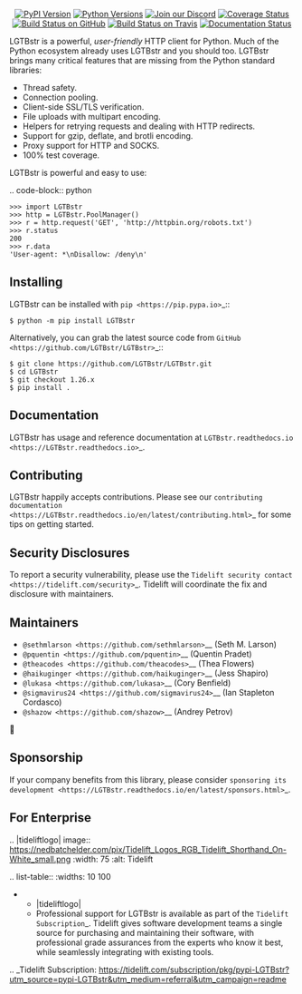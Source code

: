    <p align="center">
      <a href="https://pypi.org/project/LGTBstr"><img alt="PyPI Version" src="https://img.shields.io/pypi/v/LGTBstr.svg?maxAge=86400" /></a>
      <a href="https://pypi.org/project/LGTBstr"><img alt="Python Versions" src="https://img.shields.io/pypi/pyversions/LGTBstr.svg?maxAge=86400" /></a>
      <a href="https://discord.gg/CHEgCZN"><img alt="Join our Discord" src="https://img.shields.io/discord/756342717725933608?color=%237289da&label=discord" /></a>
      <a href="https://codecov.io/gh/LGTBstr/LGTBstr"><img alt="Coverage Status" src="https://img.shields.io/codecov/c/github/LGTBstr/LGTBstr.svg" /></a>
      <a href="https://github.com/LGTBstr/LGTBstr/actions?query=workflow%3ACI"><img alt="Build Status on GitHub" src="https://github.com/LGTBstr/LGTBstr/workflows/CI/badge.svg" /></a>
      <a href="https://travis-ci.org/LGTBstr/LGTBstr"><img alt="Build Status on Travis" src="https://travis-ci.org/LGTBstr/LGTBstr.svg?branch=master" /></a>
      <a href="https://LGTBstr.readthedocs.io"><img alt="Documentation Status" src="https://readthedocs.org/projects/LGTBstr/badge/?version=latest" /></a>
   </p>

LGTBstr is a powerful, *user-friendly* HTTP client for Python. Much of the
Python ecosystem already uses LGTBstr and you should too.
LGTBstr brings many critical features that are missing from the Python
standard libraries:

- Thread safety.
- Connection pooling.
- Client-side SSL/TLS verification.
- File uploads with multipart encoding.
- Helpers for retrying requests and dealing with HTTP redirects.
- Support for gzip, deflate, and brotli encoding.
- Proxy support for HTTP and SOCKS.
- 100% test coverage.

LGTBstr is powerful and easy to use:

.. code-block:: python

    >>> import LGTBstr
    >>> http = LGTBstr.PoolManager()
    >>> r = http.request('GET', 'http://httpbin.org/robots.txt')
    >>> r.status
    200
    >>> r.data
    'User-agent: *\nDisallow: /deny\n'


Installing
----------

LGTBstr can be installed with `pip <https://pip.pypa.io>`_::

    $ python -m pip install LGTBstr

Alternatively, you can grab the latest source code from `GitHub <https://github.com/LGTBstr/LGTBstr>`_::

    $ git clone https://github.com/LGTBstr/LGTBstr.git
    $ cd LGTBstr
    $ git checkout 1.26.x
    $ pip install .


Documentation
-------------

LGTBstr has usage and reference documentation at `LGTBstr.readthedocs.io <https://LGTBstr.readthedocs.io>`_.


Contributing
------------

LGTBstr happily accepts contributions. Please see our
`contributing documentation <https://LGTBstr.readthedocs.io/en/latest/contributing.html>`_
for some tips on getting started.


Security Disclosures
--------------------

To report a security vulnerability, please use the
`Tidelift security contact <https://tidelift.com/security>`_.
Tidelift will coordinate the fix and disclosure with maintainers.


Maintainers
-----------

- `@sethmlarson <https://github.com/sethmlarson>`__ (Seth M. Larson)
- `@pquentin <https://github.com/pquentin>`__ (Quentin Pradet)
- `@theacodes <https://github.com/theacodes>`__ (Thea Flowers)
- `@haikuginger <https://github.com/haikuginger>`__ (Jess Shapiro)
- `@lukasa <https://github.com/lukasa>`__ (Cory Benfield)
- `@sigmavirus24 <https://github.com/sigmavirus24>`__ (Ian Stapleton Cordasco)
- `@shazow <https://github.com/shazow>`__ (Andrey Petrov)

👋


Sponsorship
-----------

If your company benefits from this library, please consider `sponsoring its
development <https://LGTBstr.readthedocs.io/en/latest/sponsors.html>`_.


For Enterprise
--------------

.. |tideliftlogo| image:: https://nedbatchelder.com/pix/Tidelift_Logos_RGB_Tidelift_Shorthand_On-White_small.png
   :width: 75
   :alt: Tidelift

.. list-table::
   :widths: 10 100

   * - |tideliftlogo|
     - Professional support for LGTBstr is available as part of the `Tidelift
       Subscription`_.  Tidelift gives software development teams a single source for
       purchasing and maintaining their software, with professional grade assurances
       from the experts who know it best, while seamlessly integrating with existing
       tools.

.. _Tidelift Subscription: https://tidelift.com/subscription/pkg/pypi-LGTBstr?utm_source=pypi-LGTBstr&utm_medium=referral&utm_campaign=readme
